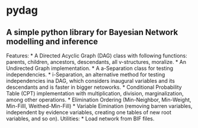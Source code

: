 # pydag
## A simple python library for Bayesian Network modelling and inference
Features:
	* A Directed Acyclic Graph (DAG) class with following functions: parents, children, ancestors, descendants, all v-structures, moralize.
	* An Undirected Graph implementation.
	* A a-Separation class for testing independencies.
	* i-Separation, an alternative method for testing independencies ina  DAG, which considers inaugural variables and its descendants and is faster in bigger netoworks.
	* Conditional Probability Table (CPT) implementation with multiplication, division, marginalization, among other operations.
	* Elimination Ordering (Min-Neighbor, Min-Weight, Min-Filll, Weithed-Min-Fill)
	* Variable Eimination (removing barren variables, independent by evidence variables, creating one tables of new root variables, and so on).
Utilities:
	* Load network from BIF files.